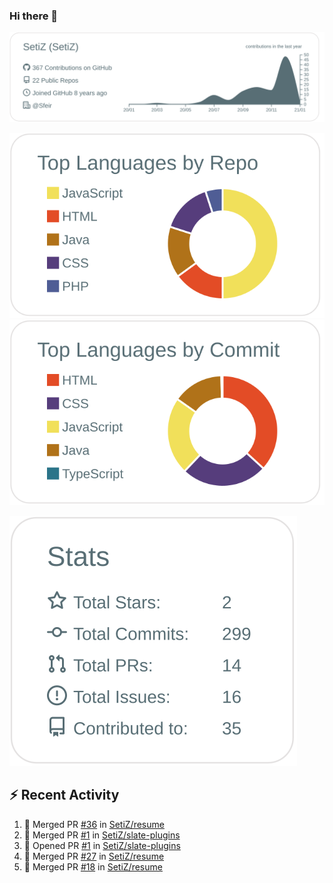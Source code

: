 ### Hi there 👋

[![](https://raw.githubusercontent.com/SetiZ/SetiZ/master/profile-summary-card-output/default/0-profile-details.svg)](https://github.com/vn7n24fzkq/github-profile-summary-cards)

[![](https://raw.githubusercontent.com/SetiZ/SetiZ/master/profile-summary-card-output/default/1-repos-per-language.svg)](https://github.com/vn7n24fzkq/github-profile-summary-cards)
[![](https://raw.githubusercontent.com/SetiZ/SetiZ/master/profile-summary-card-output/default/2-most-commit-language.svg)](https://github.com/vn7n24fzkq/github-profile-summary-cards)

[![](https://raw.githubusercontent.com/SetiZ/SetiZ/master/profile-summary-card-output/default/3-stats.svg)](https://github.com/vn7n24fzkq/github-profile-summary-cards)


## :zap: Recent Activity	

<!--START_SECTION:activity-->
1. 🎉 Merged PR [#36](https://github.com/SetiZ/resume/pull/36) in [SetiZ/resume](https://github.com/SetiZ/resume)
2. 🎉 Merged PR [#1](https://github.com/SetiZ/slate-plugins/pull/1) in [SetiZ/slate-plugins](https://github.com/SetiZ/slate-plugins)
3. 💪 Opened PR [#1](https://github.com/SetiZ/slate-plugins/pull/1) in [SetiZ/slate-plugins](https://github.com/SetiZ/slate-plugins)
4. 🎉 Merged PR [#27](https://github.com/SetiZ/resume/pull/27) in [SetiZ/resume](https://github.com/SetiZ/resume)
5. 🎉 Merged PR [#18](https://github.com/SetiZ/resume/pull/18) in [SetiZ/resume](https://github.com/SetiZ/resume)
<!--END_SECTION:activity-->

<!--
**SetiZ/SetiZ** is a ✨ _special_ ✨ repository because its `README.md` (this file) appears on your GitHub profile.

Here are some ideas to get you started:

- 🔭 I’m currently working on ...
- 🌱 I’m currently learning ...
- 👯 I’m looking to collaborate on ...
- 🤔 I’m looking for help with ...
- 💬 Ask me about ...
- 📫 How to reach me: ...
- 😄 Pronouns: ...
- ⚡ Fun fact: ...
-->
